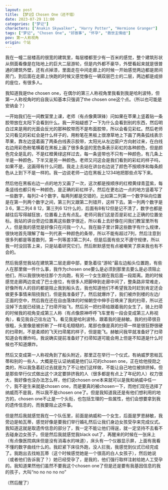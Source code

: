```yaml
---
layout: post
title: 【梦记】Chosen One（还不错）
date: 2023-07-29 11:00
categories: ["梦记"]
characters: ["Anakin Skywalker", "Harry Potter", "Hermione Granger"]
tags: ["梦记", "Chosen One", "好故事", "怀孕", "救世主情结"]
pov: 第一人称视角
origin: 个站
---
```


我在一幢二层楼高的很宽的建筑里，每层楼都至少有一百米的感觉，整个建筑形状从侧面看像是在陆地上的巨大二层游轮，但是内外都不豪华，外壁看起来就是很普通的建筑外壁，还有点掉漆，里面走在中间走廊上的时候一开始感觉两边都是房间房门，到后面在走廊上快跑的时候又感觉像在一辆双层巴士的二层，两边都是成排的座位，有很多人。

我知道我是the chosen one，在偶尔的第三人称视角里我看到我是哈利波特，但第一人称视角时的自我认知基本只强调了the chosen one这个点。（所以也可能是安纳金？）

一开始我们在一间教室里上课，老师（有点像黄琪锋）问如果在苹果上竖着贴一条胶带放在太阳下会看到什么。我一开始疑惑了一下为什么会看到别的东西，然后明白过来是用的光面会反光的那种胶带而不是布面胶带，所以会看见彩虹。然后老师又问看见的彩虹会是什么样子的，用粉笔在黑板上很潦草地上下画了两条弧线表示苹果，靠左边竖着画了两条白线表示胶带，太阳光从左边窗户方向射过来，在白线右边用彩色粉笔横着在黑板上画了很多条竖的宽色条表示彩虹的各种颜色，但是颜色完全是乱的，不是红橙黄绿这样过去，每一条竖带也不只有一种颜色，有几条上半是一种颜色，下半又是另一种颜色。老师又问这会是我们看到的彩虹的样子吗，如果不是，这画得有什么问题。我走上去站在讲台右边说了颜色不按顺序和每条颜色从上到下不是一样的。我一边说老师一边在黑板上1234地把那些点写下来。

然后他在黑板右边一点的地方又画了一次，这次都是按顺序的红橙黄绿青蓝紫，每条竖线也都只有一种颜色，是正确的彩虹样子。然后在更右边一点的地方竖着写了一些数字，每列2-4个数字，每两列都是交错的，比如第二列第一个数字纵向位置是在第一列两个数字之间，第三列又跟第二列错开，这样下去。第一列两个数字是3 6，第二列4 8 12，第三列6 12什么的，后面有8有12但是记不清了，数字也都是越往后写得越狂放，位置看上去有点乱。老师问我们这是否是彩虹上正确的位置坐标。我站的讲台旁边位置离这些数字很近，所以看上去好像在问我们教室里所有人，但是我的感觉是好像只在问我一个人。我在脑子里计算这些数字有什么规律，很快地首先理解了每一列代表一种颜色的条带，所以不能有超过7列，然后注意到很多列都是等差数列，第一列等差3第二列4，但是后面有些又不遵守规律，所以我一时没回答上来，只是站着研究它们，然后默默感觉有点被嘲笑了原来我也有不会的。

然后我感觉我站在建筑第二层走廊中部，要急着往“游轮”最左边船头位置跑，有些人在那里做一件什么事，我作为chosen one要么是必须到那里去要么是必须阻止他们，所以我很快地往那个方向跑，有另一个女生跟在我后面一段距离。跑的时候感觉走廊两边变成了巴士座位，有很多人把脚伸到走廊中间了，整条路非常难走，好像所有人的目的都是阻止我到船头去，我也知道他们不希望我及时赶到肯定还会做更多事情来阻挠我们，但是我准备好了。然后就爆炸了，我们被炸到楼的左边/正面的空中，然后我在还在自由落体的时候朝空中伸手召唤来了我的扫帚，所以还没掉下去就已经骑上了扫帚开始飞，然后另一把扫帚给跟着我的女生了。骑上扫帚的时候我的视角变成第三人称（有点像原神呼呼飞车里有一段会变成第三人称视角），看见我自己往左边飞，看见我是哈利波特，跟着我的是赫敏。我的扫帚很丑很粗，头里像是被折断了一样毛毛糙糙的，尾部也像是真的扫帚一样是很狂野很硬的扫帚刺，不是柔顺的飞天扫帚尾的样子，但是能飞。赫敏问我早就准备好了扫帚知道会有爆炸吗，我说确实提前准备好了扫帚知道可能会用上但是不知道是什么时候也不知道爆炸。

然后又变成第一人称视角到了船头附近，那里正在举行一个仪式，有纳威罗恩帕瓦蒂和别的一些人，大概是在认证纳威是他们认可的chosen one，正在给他授勋之类的，所以我急着赶过去就是为了不让他们这样做，不能让自己地位被排挤掉。但是那些举行仪式做出这个决定要排挤我的人（很多都是有点上了年纪的人）权力很大，我好像也没办法怎么样，他们说chosen one本来就可以是我和纳威中任一个，我不是生来就是chosen one，而是要真的被chosen一下，而他们现在选择了纳威而不是我，所以我不是chosen one了。但是我知道我还是有他们想利用的地方的，chosen one不止是一个头衔，也包括生理的一些属性，他们会想要拿到我的遗传信息的，而我要阻止这件事。

但是然后我就感觉我在一个队伍里，前面是纳威和一个女生，后面是罗恩赫敏，我旁边是帕瓦蒂，感觉好像是要我们举行婚礼然后让我们身边女孩受孕来完成仪式。我知道这就是取遗传信息的部分了，我一定不能让他们得逞，就一定坚持不去看不去碰身边女孩子。但是然后我就感觉我black out了，再醒来的时候在一张床上（有点像医院病床但是没有消毒水的味道），床头有一个仪器显示屏，上面有我看不懂的数字曲线什么的。我赶紧下床往外跑，没人拦我，我感觉到仪式已经完成了。我跑出去找帕瓦蒂（这个时候感觉她是一个很高的白人女孩子），然后她说（或者他们告诉我了？）她已经受孕了，是我的，他们强行取样注射给她人工受孕的。我知道果然他们虽然不要我这个chosen one了但是还是要有我基因信息的我的孩子，大叫“no no no no no”

（然后醒了）
